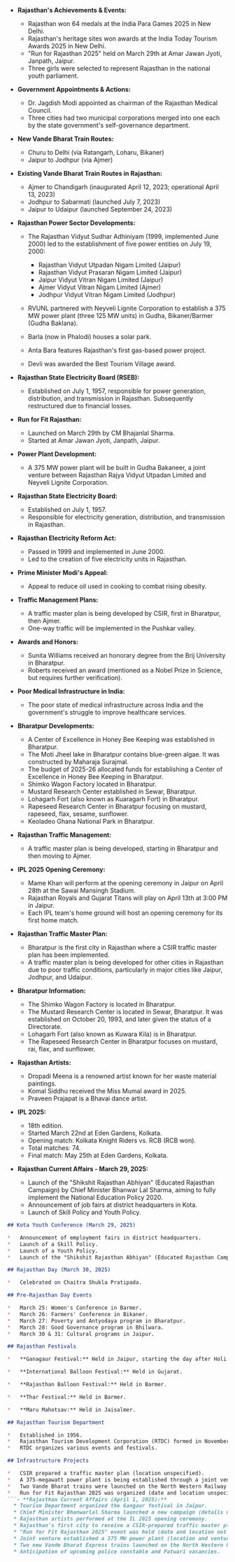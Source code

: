 *   **Rajasthan's Achievements & Events:**

    *   Rajasthan won 64 medals at the India Para Games 2025 in New Delhi.
    *   Rajasthan's heritage sites won awards at the India Today Tourism Awards 2025 in New Delhi.
    *   "Run for Rajasthan 2025" held on March 29th at Amar Jawan Jyoti, Janpath, Jaipur.
    *   Three girls were selected to represent Rajasthan in the national youth parliament.

*   **Government Appointments & Actions:**

    *   Dr. Jagdish Modi appointed as chairman of the Rajasthan Medical Council.
    *   Three cities had two municipal corporations merged into one each by the state government's self-governance department.

*   **New Vande Bharat Train Routes:**

    *   Churu to Delhi (via Ratangarh, Loharu, Bikaner)
    *   Jaipur to Jodhpur (via Ajmer)

*   **Existing Vande Bharat Train Routes in Rajasthan:**

    *   Ajmer to Chandigarh (inaugurated April 12, 2023; operational April 13, 2023)
    *   Jodhpur to Sabarmati (launched July 7, 2023)
    *   Jaipur to Udaipur (launched September 24, 2023)

*   **Rajasthan Power Sector Developments:**

    *   The Rajasthan Vidyut Sudhar Adhiniyam (1999, implemented June 2000) led to the establishment of five power entities on July 19, 2000:
        *   Rajasthan Vidyut Utpadan Nigam Limited (Jaipur)
        *   Rajasthan Vidyut Prasaran Nigam Limited (Jaipur)
        *   Jaipur Vidyut Vitran Nigam Limited (Jaipur)
        *   Ajmer Vidyut Vitran Nigam Limited (Ajmer)
        *   Jodhpur Vidyut Vitran Nigam Limited (Jodhpur)

    *   RVUNL partnered with Neyveli Lignite Corporation to establish a 375 MW power plant (three 125 MW units) in Gudha, Bikaner/Barmer (Gudha Baklana).
    *   Barla (now in Phalodi) houses a solar park.
    *   Anta Bara features Rajasthan's first gas-based power project.
    *   Devli was awarded the Best Tourism Village award.

*   **Rajasthan State Electricity Board (RSEB):**

    *   Established on July 1, 1957, responsible for power generation, distribution, and transmission in Rajasthan. Subsequently restructured due to financial losses.
* **Run for Fit Rajasthan:**
    * Launched on March 29th by CM Bhajanlal Sharma.
    * Started at Amar Jawan Jyoti, Janpath, Jaipur.

* **Power Plant Development:**
    * A 375 MW power plant will be built in Gudha Bakaneer, a joint venture between Rajasthan Rajya Vidyut Utpadan Limited and Neyveli Lignite Corporation.

* **Rajasthan State Electricity Board:**
    * Established on July 1, 1957.
    * Responsible for electricity generation, distribution, and transmission in Rajasthan.

* **Rajasthan Electricity Reform Act:**
    * Passed in 1999 and implemented in June 2000.
    * Led to the creation of five electricity units in Rajasthan.

* **Prime Minister Modi's Appeal:**
    * Appeal to reduce oil used in cooking to combat rising obesity.

* **Traffic Management Plans:**
    * A traffic master plan is being developed by CSIR, first in Bharatpur, then Ajmer.
    * One-way traffic will be implemented in the Pushkar valley.

* **Awards and Honors:**
    * Sunita Williams received an honorary degree from the Brij University in Bharatpur.
    * Roberts received an award (mentioned as a Nobel Prize in Science, but requires further verification).

* **Poor Medical Infrastructure in India:**
    * The poor state of medical infrastructure across India and the government's struggle to improve healthcare services.

* **Bharatpur Developments:**
    * A Center of Excellence in Honey Bee Keeping was established in Bharatpur.
    * The Moti Jheel lake in Bharatpur contains blue-green algae. It was constructed by Maharaja Surajmal.
    * The budget of 2025-26 allocated funds for establishing a Center of Excellence in Honey Bee Keeping in Bharatpur.
    * Shimko Wagon Factory located in Bharatpur.
    * Mustard Research Center established in Sewar, Bharatpur.
    * Lohagarh Fort (also known as Kuaragarh Fort) in Bharatpur.
    * Rapeseed Research Center in Bharatpur focusing on mustard, rapeseed, flax, sesame, sunflower.
    * Keoladeo Ghana National Park in Bharatpur.

* **Rajasthan Traffic Management:**
    * A traffic master plan is being developed, starting in Bharatpur and then moving to Ajmer.
* **IPL 2025 Opening Ceremony:**
    * Mame Khan will perform at the opening ceremony in Jaipur on April 28th at the Sawai Mansingh Stadium.
    * Rajasthan Royals and Gujarat Titans will play on April 13th at 3:00 PM in Jaipur.
    * Each IPL team's home ground will host an opening ceremony for its first home match.

* **Rajasthan Traffic Master Plan:**
    * Bharatpur is the first city in Rajasthan where a CSIR traffic master plan has been implemented.
    * A traffic master plan is being developed for other cities in Rajasthan due to poor traffic conditions, particularly in major cities like Jaipur, Jodhpur, and Udaipur.

* **Bharatpur Information:**
    * The Shimko Wagon Factory is located in Bharatpur.
    * The Mustard Research Center is located in Sewar, Bharatpur. It was established on October 20, 1993, and later given the status of a Directorate.
    * Lohagarh Fort (also known as Kuwara Kila) is in Bharatpur.
    * The Rapeseed Research Center in Bharatpur focuses on mustard, rai, flax, and sunflower.

* **Rajasthan Artists:**
    * Dropadi Meena is a renowned artist known for her waste material paintings.
    * Komal Siddhu received the Miss Mumal award in 2025.
    * Praveen Prajapat is a Bhavai dance artist.

* **IPL 2025:**
    * 18th edition.
    * Started March 22nd at Eden Gardens, Kolkata.
    * Opening match: Kolkata Knight Riders vs. RCB (RCB won).
    * Total matches: 74.
    * Final match: May 25th at Eden Gardens, Kolkata.

* **Rajasthan Current Affairs - March 29, 2025:**
    * Launch of the "Shikshit Rajasthan Abhiyan" (Educated Rajasthan Campaign) by Chief Minister Bhanwar Lal Sharma, aiming to fully implement the National Education Policy 2020.
    * Announcement of job fairs at district headquarters in Kota.
    * Launch of Skill Policy and Youth Policy.
```markdown
## Kota Youth Conference (March 29, 2025)

*   Announcement of employment fairs in district headquarters.
*   Launch of a Skill Policy.
*   Launch of a Youth Policy.
*   Launch of the "Shikshit Rajasthan Abhiyan" (Educated Rajasthan Campaign) aimed at fully implementing the National Education Policy 2020.

## Rajasthan Day (March 30, 2025)

*   Celebrated on Chaitra Shukla Pratipada.

## Pre-Rajasthan Day Events

*   March 25: Women's Conference in Barmer.
*   March 26: Farmers' Conference in Bikaner.
*   March 27: Poverty and Antyodaya program in Bharatpur.
*   March 28: Good Governance program in Bhilwara.
*   March 30 & 31: Cultural programs in Jaipur.

## Rajasthan Festivals

*   **Ganagaur Festival:** Held in Jaipur, starting the day after Holi and lasting approximately 16 days. The procession takes place on Chaitra Shukla Tritiya. It involves the worship of Shiva and Parvati.

*   **International Balloon Festival:** Held in Gujarat.

*   **Rajasthan Balloon Festival:** Held in Barmer.

*   **Thar Festival:** Held in Barmer.

*   **Maru Mahotsav:** Held in Jaisalmer.

## Rajasthan Tourism Department

*   Established in 1956.
*   Rajasthan Tourism Development Corporation (RTDC) formed in November 1978 or April 1, 1979.
*   RTDC organizes various events and festivals.

## Infrastructure Projects

*   CSIR prepared a traffic master plan (location unspecified).
*   A 375-megawatt power plant is being established through a joint venture (location and partners unspecified).
*   Two Vande Bharat trains were launched on the North Western Railway route (specific routes unspecified).
*   Run for Fit Rajasthan 2025 was organized (date and location unspecified).
```- **Rajasthan Current Affairs (April 1, 2025):**
  * Tourism Department organized the Gangaur festival in Jaipur.
  * Chief Minister Bhanwarlal Sharma launched a new campaign (details not specified).
  * Rajasthan artists performed at the IL 2025 opening ceremony.
  * Rajasthan's first city to receive a CSIR-prepared traffic master plan (city name not specified).
  * "Run for Fit Rajasthan 2025" event was held (date and location not specified).
  * Joint venture established a 375 MW power plant (location and venture details not specified).
  * Two new Vande Bharat Express trains launched on the North Western Railway route in Rajasthan (route details not specified).
  * Anticipation of upcoming police constable and Patwari vacancies.
